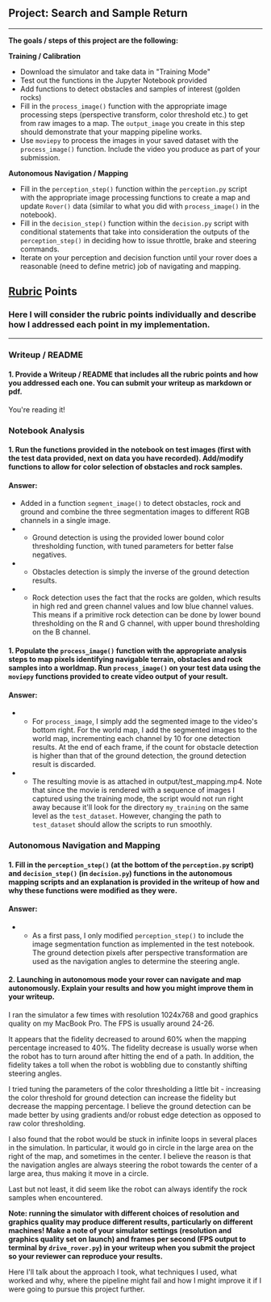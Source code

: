 ## Project: Search and Sample Return

---


**The goals / steps of this project are the following:**  

**Training / Calibration**  

* Download the simulator and take data in "Training Mode"
* Test out the functions in the Jupyter Notebook provided
* Add functions to detect obstacles and samples of interest (golden rocks)
* Fill in the `process_image()` function with the appropriate image processing steps (perspective transform, color threshold etc.) to get from raw images to a map.  The `output_image` you create in this step should demonstrate that your mapping pipeline works.
* Use `moviepy` to process the images in your saved dataset with the `process_image()` function.  Include the video you produce as part of your submission.

**Autonomous Navigation / Mapping**

* Fill in the `perception_step()` function within the `perception.py` script with the appropriate image processing functions to create a map and update `Rover()` data (similar to what you did with `process_image()` in the notebook). 
* Fill in the `decision_step()` function within the `decision.py` script with conditional statements that take into consideration the outputs of the `perception_step()` in deciding how to issue throttle, brake and steering commands. 
* Iterate on your perception and decision function until your rover does a reasonable (need to define metric) job of navigating and mapping.  

[//]: # (Image References)

[image1]: ./misc/rover_image.jpg
[image2]: ./calibration_images/example_grid1.jpg
[image3]: ./calibration_images/example_rock1.jpg 

## [Rubric](https://review.udacity.com/#!/rubrics/916/view) Points
### Here I will consider the rubric points individually and describe how I addressed each point in my implementation.  

---
### Writeup / README

#### 1. Provide a Writeup / README that includes all the rubric points and how you addressed each one.  You can submit your writeup as markdown or pdf.  

You're reading it!

### Notebook Analysis
#### 1. Run the functions provided in the notebook on test images (first with the test data provided, next on data you have recorded). Add/modify functions to allow for color selection of obstacles and rock samples.

#### Answer:
- Added in a function `segment_image()` to detect obstacles, rock and ground and combine the three segmentation images to different RGB channels in a single image.
- - Ground detection is using the provided lower bound color thresholding function, with tuned parameters for better false negatives.
- - Obstacles detection is simply the inverse of the ground detection results.
- - Rock detection uses the fact that the rocks are golden, which results in high red and green channel values and low blue channel values. This means if a primitive rock detection can be done by lower bound thresholding on the R and G channel, with upper bound thresholding on the B channel.

#### 1. Populate the `process_image()` function with the appropriate analysis steps to map pixels identifying navigable terrain, obstacles and rock samples into a worldmap.  Run `process_image()` on your test data using the `moviepy` functions provided to create video output of your result. 

#### Answer:
- - For `process_image`, I simply add the segmented image to the video's bottom right. For the world map, I add the segmented images to the world map, incrementing each channel by 10 for one detection results. At the end of each frame, if the count for obstacle detection is higher than that of the ground detection, the ground detection result is discarded.
- - The resulting movie is as attached in output/test_mapping.mp4. Note that since the movie is rendered with a sequence of images I captured using the training mode, the script would not run right away because it'll look for the directory `my_training` on the same level as the `test_dataset`. However, changing the path to `test_dataset` should allow the scripts to run smoothly.

### Autonomous Navigation and Mapping

#### 1. Fill in the `perception_step()` (at the bottom of the `perception.py` script) and `decision_step()` (in `decision.py`) functions in the autonomous mapping scripts and an explanation is provided in the writeup of how and why these functions were modified as they were.

#### Answer:
- - As a first pass, I only modified `perception_step()` to include the image segmentation function as implemented in the test notebook. The ground detection pixels after perspective transformation are used as the navigation angles to determine the steering angle.

#### 2. Launching in autonomous mode your rover can navigate and map autonomously.  Explain your results and how you might improve them in your writeup.  

I ran the simulator a few times with resolution 1024x768 and good graphics quality on my MacBook Pro. The FPS is usually around 24-26.

It appears that the fidelity decreased to around 60% when the mapping percentage increased to 40%. The fidelity decrease is usually worse when the robot has to turn around after hitting the end of a path. In addition, the fidelity takes a toll when the robot is wobbling due to constantly shifting steering angles.

I tried tuning the parameters of the color thresholding a little bit - increasing the color threshold for ground detection can increase the fidelity but decrease the mapping percentage. I believe the ground detection can be made better by using gradients and/or robust edge detection as opposed to raw color thresholding.

I also found that the robot would be stuck in infinite loops in several places in the simulation. In particular, it would go in circle in the large area on the right of the map, and sometimes in the center. I believe the reason is that the navigation angles are always steering the robot towards the center of a large area, thus making it move in a circle.

Last but not least, it did seem like the robot can always identify the rock samples when encountered.

**Note: running the simulator with different choices of resolution and graphics quality may produce different results, particularly on different machines!  Make a note of your simulator settings (resolution and graphics quality set on launch) and frames per second (FPS output to terminal by `drive_rover.py`) in your writeup when you submit the project so your reviewer can reproduce your results.**

Here I'll talk about the approach I took, what techniques I used, what worked and why, where the pipeline might fail and how I might improve it if I were going to pursue this project further.  

